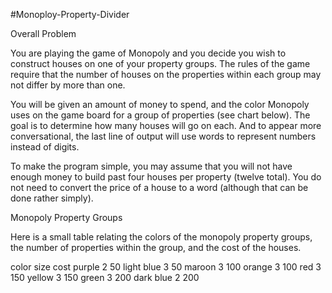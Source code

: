 #Monoploy-Property-Divider

Overall Problem

You are playing the game of Monopoly and you decide you wish to construct houses on one of your property groups.   The rules of the game require that the number of houses on the properties within each group may not differ by more than one.

You will be given an amount of money to spend, and the color Monopoly uses on the game board for a group of properties (see chart below).  The goal is to determine how many houses will go on each.  And to appear more conversational, the last line of output will use words to represent numbers instead of digits.

To make the program simple, you may assume that you will not have enough money to build past four houses per property (twelve total).   You do not need to convert the price of a house to a word (although that can be done rather simply).

Monopoly Property Groups

Here is a small table relating the colors of the monopoly property groups, the number of properties within the group, and the cost of the houses.

color	size	cost
purple	  2	  50
light blue	  3	  50
maroon	  3	100
orange	  3	100
red	  3	150
yellow	  3	150
green	  3	200
dark blue	  2	200

